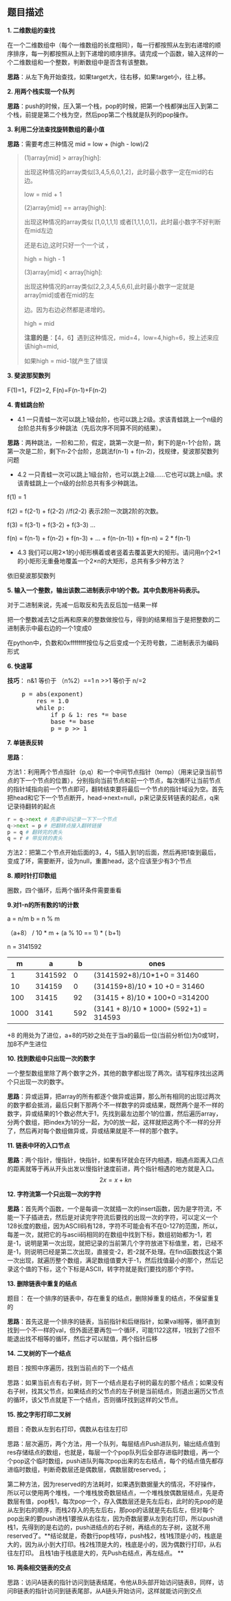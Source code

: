 ## 题目描述

**1. 	二维数组的查找**

在一个二维数组中（每个一维数组的长度相同），每一行都按照从左到右递增的顺序排序，每一列都按照从上到下递增的顺序排序。请完成一个函数，输入这样的一个二维数组和一个整数，判断数组中是否含有该整数。

**思路**：从左下角开始查找，如果target大，往右移，如果target小，往上移。

**2.	用两个栈实现一个队列**

**思路**：push的时候，压入第一个栈，pop的时候，把第一个栈都弹出压入到第二个栈，前提是第二个栈为空，然后pop第二个栈就是队列的pop操作。

**3.	利用二分法查找旋转数组的最小值**

**思路**：需要考虑三种情况 mid = low + (high - low)/2

> (1)array[mid] > array[high]: 
>
>   出现这种情况的array类似[3,4,5,6,0,1,2]，此时最小数字一定在mid的右边。 
>
>   low = mid + 1 
>
>   (2)array[mid] == array[high]: 
>
>   出现这种情况的array类似 [1,0,1,1,1]   或者[1,1,1,0,1]，此时最小数字不好判断在mid左边 
>
>   还是右边,这时只好一个一个试 ， 
>
>   high = high - 1 
>
>   (3)array[mid] < array[high]: 
>
>   出现这种情况的array类似[2,2,3,4,5,6,6],此时最小数字一定就是array[mid]或者在mid的左 
>
>   边。因为右边必然都是递增的。 
>
>   high = mid
>
> **注意的是**：【4，6】遇到这种情况，mid=4，low=4,high=6，按上述来应该high=mid,
>
> 如果high = mid-1就产生了错误

**3.	斐波那契数列**

F(1)=1，F(2)=2, F(n)=F(n-1)+F(n-2)

**4.	青蛙跳台阶**

* 4.1	一只青蛙一次可以跳上1级台阶，也可以跳上2级。求该青蛙跳上一个n级的台阶总共有多少种跳法（先后次序不同算不同的结果）。

**思路**：两种跳法，一阶和二阶，假定，跳第一次是一阶，剩下的是n-1个台阶，跳第一次是二阶，剩下n-2个台阶，总跳法f(n-1) + f(n-2)，找规律，斐波那契数列问题

* 4.2	一只青蛙一次可以跳上1级台阶，也可以跳上2级……它也可以跳上n级。求该青蛙跳上一个n级的台阶总共有多少种跳法。

f(1) = 1 

f(2) = f(2-1) + f(2-2)         //f(2-2) 表示2阶一次跳2阶的次数。 

f(3) = f(3-1) + f(3-2) + f(3-3)   ... 

f(n) = f(n-1) + f(n-2) + f(n-3) + ... + f(n-(n-1)) + f(n-n)  = 2 * f(n-1)

* 4.3	我们可以用2×1的小矩形横着或者竖着去覆盖更大的矩形。请问用n个2×1的小矩形无重叠地覆盖一个2×n的大矩形，总共有多少种方法？

依旧斐波那契数列

**5.	输入一个整数，输出该数二进制表示中1的个数。其中负数用补码表示。**

对于二进制来说，先减一后取反和先去反后加一结果一样

把一个整数减去1之后再和原来的整数做按位与，得到的结果相当于是把整数的二进制表示中最右边的一个1变成0

在python中，负数和0xffffffff按位与之后变成一个无符号数，二进制表示为编码形式

**6.	快速幂**

**技巧**： n&1 等价于 （n%2）==1  n >>1 等价于 n/=2

<pre>
    p = abs(exponent)
        res = 1.0
        while p:
            if p & 1: res *= base
            base *= base
            p = p >> 1
</pre>
**7.	单链表反转**

**思路**：

方法1：利用两个节点指针（p,q）和一个中间节点指针（temp）（用来记录当前节点的下一个节点的位置），分别指向当前节点和前一个节点，每次循环让当前节点的指针域指向前一个节点即可，翻转结束要将最后一个节点的指针域设为空。首先把head和它下一个节点断开，head->next=null，p来记录反转链表的起点，q来记录待翻转的起点

```python
r = q->next # 先要中间记录一下下一个节点
q->next = p # 把翻转点接入翻转链接
p = q # 翻转完的表头
q = r # 带反转的表头
```

方法2：把第二个节点开始后面的3，4，5插入到1的后面，然后再把1查到最后，变成了环，需要断开，设为null，重置head，这个应该至少有3个节点

**8.	顺时针打印数组**

圈数，四个循环，后两个循环条件需要重看

**9.对1-n的所有数的1的计数**

a = n/m    b = n % m

（a+8） / 10 * m + (a % 10 == 1) * ( b+1) 

n = 3141592

| m    | a       | b    | ones                                   |
| ---- | ------- | ---- | -------------------------------------- |
| 1    | 3141592 | 0    | (3141592+8)/10*1+0 = 31460             |
| 10   | 314159  | 0    | (314159+8)/10 * 10 +0 = 31460          |
| 100  | 31415   | 92   | (31415 + 8)/10 * 100+0 =314200         |
| 1000 | 3141    | 592  | (3141 + 8)/10 * 1000+ (592+1) = 314593 |

+8 的用处为了进位，a+8的巧妙之处在于当a的最后一位(当前分析位)为0或1时，加8不产生进位

**10.	找到数组中只出现一次的数字**

一个整型数组里除了两个数字之外，其他的数字都出现了两次。请写程序找出这两个只出现一次的数字。

**思路**：异或运算，把array的所有都逐个做异或运算，那么所有相同的出现过两次的数字都会抵消，最后只剩下那两个不一样数字的异或结果，既然两个是不一样的数字，异或结果的1个数必然大于1，先找到最左边那个1的位置，然后遍历array，分两个数组，把index为1的分一起，为0的放一起，这样就把这两个不一样的分开了，然后再对每个数组做异或，异或结果就是不一样的那个数字。

**11. 链表中环的入口节点**

**思路**：两个指针，慢指针，快指针，如果有环就会在环内相遇，相遇点距离入口点的距离就等于再从开头出发以慢指针速度前进，两个指针相遇的地方就是入口。$$2x = x + kn$$ 

**12. 字符流第一个只出现一次的字符**

**思路**：首先两个函数，一个是每调一次就插一次的insert函数，因为是字符流，不能一下子插进去，然后是对读完字符流后要找的出现一次的字符，可以定义一个128长度的数组，因为ASCII码有128，字符不可能会有不在0-127的范围，所以，每差一次，就把它的与ascii码相同的在数组中找到下标，数组初始都为-1，若是-1，说明是第一次出现，就把记录的当前第几个字符放进下标值里，若，已经不是-1，则说明已经是第二次出现，直接变-2，若-2就不处理。在find函数找这个第一次出现，就遍历整个数组，满足数组值要大于-1，然后找值最小的那个，然后记录这个值的下标，这个下标是ASCII，转字符就是我们要找的那个字符。

**13. 删除链表中重复的结点**

题目： 在一个排序的链表中，存在重复的结点，删除掉重复的结点，不保留重复的

**思路**：首先这是一个排序的链表，当前指针和后继指针，如果val相等，循环直到找到一个不一样的val，但外面还要再包一个循环，可能1122这样，1找到了2但不能退出找不相等的循环，然后才可以赋值，两个指针后移

**14. 二叉树的下一个结点**

题目：按照中序遍历，找到当前点的下一个结点

思路：如果当前点有右子树，则下一个结点是右子树的最左的那个结点；如果没有右子树，找其父节点，如果结点的父节点的左子树是当前结点，则退出遍历父节点的循环，该父节点就是下一个结点，否则循环找到这样的父节点。

**15. 按之字形打印二叉树**

题目：奇数从左到右打印，偶数从右往左打印

思路：层次遍历，两个方法，用一个队列，每层结点Push进队列，输出结点值到res存储结点的数组，也就是，每层一个个pop队列后全部存进临时数组，再一个个pop这个临时数组，push进队列每次pop出来的左右结点，每个的结点值先都存进临时数组，判断奇数层还是偶数层，偶数层就reserved。；

第二种方法，因为reserved的方法耗时，如果遇到数据量大的情况，不好操作，所以可以使用两个堆栈，一个堆栈放奇数层结点，一个堆栈放偶数层结点，先是奇数层有值，pop栈1，每次pop一个，存入偶数层还是先左后右，此时的先pop的是从左到右的顺序，而栈2存入的先左后右，那pop的话就是先右后左，但对每个pop出来的要push进栈1要按从右往左，因为奇数层要从左到右打印，所以push进栈1，先得到的是右边的，push进结点的右子树，再结点的左子树，这就不用reserved了。**结论就是，奇数行pop栈1存，push栈2，栈1栈顶是小的，栈底是大的，因为从小到大打印。栈2栈顶是大的，栈底是小的，因为偶数行打印，从右往左打印。 且栈1由于栈底是大的，先Push右结点，再左结点。 **

**16. 两条相交链表的交点**

思路：访问A链表的指针访问到链表结尾，令他从B头部开始访问链表B，同样，访问B链表的指针访问到链表尾部，从A链头开始访问，这样就能访问到交点

